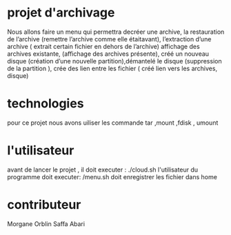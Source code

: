 # projet d'archivage
Nous allons faire un menu qui permettra decréer une archive, la restauration de
l’archive (remettre l’archive comme elle étaitavant), l’extraction d’une archive ( extrait  certain fichier en dehors de l’archive) affichage des archives existante, (affichage
des archives présente), créé un nouveau disque (création d’une nouvelle partition),démantelé le disque (suppression de la partition ), crée des lien entre les fichier (
créé lien vers les archives, disque)

# technologies 
 pour ce projet  nous avons uiliser les commande  tar  ,mount ,fdisk  , umount 

# l'utilisateur
avant de lancer le projet  , il doit executer :
./cloud.sh
l'utilisateur du programme doit executer:
/menu.sh
doit enregistrer  les fichier dans home

# contributeur 
Morgane Orblin
Saffa Abari 

